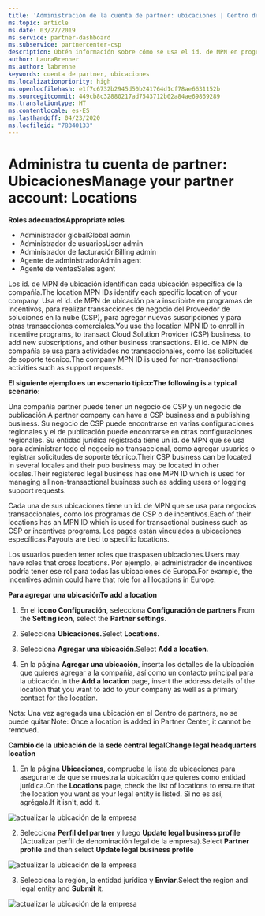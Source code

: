 ```yaml
---
title: 'Administración de la cuenta de partner: ubicaciones | Centro de partners'
ms.topic: article
ms.date: 03/27/2019
ms.service: partner-dashboard
ms.subservice: partnercenter-csp
description: Obtén información sobre cómo se usa el id. de MPN en programas de incentivos, negocios de CSP, suscripciones y otras transacciones.
author: LauraBrenner
ms.author: labrenne
keywords: cuenta de partner, ubicaciones
ms.localizationpriority: high
ms.openlocfilehash: e1f7c6732b2945d50b241764d1cf78ae6631152b
ms.sourcegitcommit: 449cb8c32880217ad7543712b02a84ae69869289
ms.translationtype: HT
ms.contentlocale: es-ES
ms.lasthandoff: 04/23/2020
ms.locfileid: "78340133"
---
```

# <a name="manage-your-partner-account-locations"></a><span data-ttu-id="92126-104">Administra tu cuenta de partner: Ubicaciones</span><span class="sxs-lookup"><span data-stu-id="92126-104">Manage your partner account: Locations</span></span>

<span data-ttu-id="92126-105">**Roles adecuados**</span><span class="sxs-lookup"><span data-stu-id="92126-105">**Appropriate roles**</span></span>
-   <span data-ttu-id="92126-106">Administrador global</span><span class="sxs-lookup"><span data-stu-id="92126-106">Global admin</span></span>
-   <span data-ttu-id="92126-107">Administrador de usuarios</span><span class="sxs-lookup"><span data-stu-id="92126-107">User admin</span></span>
-   <span data-ttu-id="92126-108">Administrador de facturación</span><span class="sxs-lookup"><span data-stu-id="92126-108">Billing admin</span></span>
-   <span data-ttu-id="92126-109">Agente de administrador</span><span class="sxs-lookup"><span data-stu-id="92126-109">Admin agent</span></span>
-   <span data-ttu-id="92126-110">Agente de ventas</span><span class="sxs-lookup"><span data-stu-id="92126-110">Sales agent</span></span>

<span data-ttu-id="92126-111">Los id. de MPN de ubicación identifican cada ubicación específica de la compañía.</span><span class="sxs-lookup"><span data-stu-id="92126-111">The location MPN IDs identify each specific location of your company.</span></span> <span data-ttu-id="92126-112">Usa el id. de MPN de ubicación para inscribirte en programas de incentivos, para realizar transacciones de negocio del Proveedor de soluciones en la nube (CSP), para agregar nuevas suscripciones y para otras transacciones comerciales.</span><span class="sxs-lookup"><span data-stu-id="92126-112">You use the location MPN ID to enroll in incentive programs, to transact Cloud Solution Provider (CSP) business, to add new subscriptions, and other business transactions.</span></span> <span data-ttu-id="92126-113">El id. de MPN de compañía se usa para actividades no transaccionales, como las solicitudes de soporte técnico.</span><span class="sxs-lookup"><span data-stu-id="92126-113">The company MPN ID is used for non-transactional activities such as support requests.</span></span>

<span data-ttu-id="92126-114">**El siguiente ejemplo es un escenario típico:**</span><span class="sxs-lookup"><span data-stu-id="92126-114">**The following is a typical scenario:**</span></span> 

<span data-ttu-id="92126-115">Una compañía partner puede tener un negocio de CSP y un negocio de publicación.</span><span class="sxs-lookup"><span data-stu-id="92126-115">A partner company can have a CSP business and a publishing business.</span></span> <span data-ttu-id="92126-116">Su negocio de CSP puede encontrarse en varias configuraciones regionales y el de publicación puede encontrarse en otras configuraciones regionales. Su entidad jurídica registrada tiene un id. de MPN que se usa para administrar todo el negocio no transaccional, como agregar usuarios o registrar solicitudes de soporte técnico.</span><span class="sxs-lookup"><span data-stu-id="92126-116">Their CSP business can be located in several locales and their pub business may be located in other locales.Their registered legal business has one MPN ID which is used for managing all non-transactional business such as adding users or logging support requests.</span></span> 

<span data-ttu-id="92126-117">Cada una de sus ubicaciones tiene un id. de MPN que se usa para negocios transaccionales, como los programas de CSP o de incentivos.</span><span class="sxs-lookup"><span data-stu-id="92126-117">Each of their locations has an MPN ID which is used for transactional business such as CSP or incentives programs.</span></span> <span data-ttu-id="92126-118">Los pagos están vinculados a ubicaciones específicas.</span><span class="sxs-lookup"><span data-stu-id="92126-118">Payouts are tied to specific locations.</span></span>

<span data-ttu-id="92126-119">Los usuarios pueden tener roles que traspasen ubicaciones.</span><span class="sxs-lookup"><span data-stu-id="92126-119">Users may have roles that cross locations.</span></span> <span data-ttu-id="92126-120">Por ejemplo, el administrador de incentivos podría tener ese rol para todas las ubicaciones de Europa.</span><span class="sxs-lookup"><span data-stu-id="92126-120">For example, the incentives admin could have that role for all locations in Europe.</span></span>

<span data-ttu-id="92126-121">**Para agregar una ubicación**</span><span class="sxs-lookup"><span data-stu-id="92126-121">**To add a location**</span></span>

1. <span data-ttu-id="92126-122">En el **icono Configuración**, selecciona **Configuración de partners**.</span><span class="sxs-lookup"><span data-stu-id="92126-122">From the **Setting icon**, select the **Partner settings**.</span></span> 

2. <span data-ttu-id="92126-123">Selecciona **Ubicaciones.**</span><span class="sxs-lookup"><span data-stu-id="92126-123">Select **Locations.**</span></span>

3. <span data-ttu-id="92126-124">Selecciona **Agregar una ubicación**.</span><span class="sxs-lookup"><span data-stu-id="92126-124">Select **Add a location**.</span></span>  

4. <span data-ttu-id="92126-125">En la página **Agregar una ubicación**, inserta los detalles de la ubicación que quieres agregar a la compañía, así como un contacto principal para la ubicación.</span><span class="sxs-lookup"><span data-stu-id="92126-125">In the **Add a location** page, insert the address details of the location that you want to add to your company as well as a primary contact for the location.</span></span>

<span data-ttu-id="92126-126">Nota: Una vez agregada una ubicación en el Centro de partners, no se puede quitar.</span><span class="sxs-lookup"><span data-stu-id="92126-126">Note: Once a location is added in Partner Center, it cannot be removed.</span></span>

<span data-ttu-id="92126-127">**Cambio de la ubicación de la sede central legal**</span><span class="sxs-lookup"><span data-stu-id="92126-127">**Change legal headquarters location**</span></span>

1. <span data-ttu-id="92126-128">En la página **Ubicaciones**, comprueba la lista de ubicaciones para asegurarte de que se muestra la ubicación que quieres como entidad jurídica.</span><span class="sxs-lookup"><span data-stu-id="92126-128">On the **Locations** page, check the list of locations to ensure that the location you want as your legal entity is listed.</span></span> <span data-ttu-id="92126-129">Si no es así, agrégala.</span><span class="sxs-lookup"><span data-stu-id="92126-129">If it isn't, add it.</span></span>

![actualizar la ubicación de la empresa](images/updatepartnerprofile2.png)

2. <span data-ttu-id="92126-131">Selecciona **Perfil del partner** y luego **Update legal business profile** (Actualizar perfil de denominación legal de la empresa).</span><span class="sxs-lookup"><span data-stu-id="92126-131">Select **Partner profile** and then select **Update legal business profile**</span></span>

![actualizar la ubicación de la empresa](images/updatepartnerprofile1.png)

3. <span data-ttu-id="92126-133">Selecciona la región, la entidad jurídica y **Enviar**.</span><span class="sxs-lookup"><span data-stu-id="92126-133">Select the region and legal entity and **Submit** it.</span></span>

![actualizar la ubicación de la empresa](images/updatepartnerprofile3.png)

